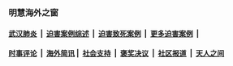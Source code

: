 
### 明慧海外之窗

####  [武汉肺炎](indexes/365.md?t=06231101) &nbsp;|&nbsp;  [迫害案例综述](indexes/328.md?t=06231101) &nbsp;|&nbsp; [迫害致死案例](indexes/277.md?t=06231101)  &nbsp;|&nbsp; [更多迫害案例](indexes/81.md?t=06231101)  &nbsp;|&nbsp; 
####  [时事评论](indexes/19.md?t=06231101) &nbsp;|&nbsp; [海外简讯](indexes/245.md?t=06231101)&nbsp;|&nbsp;  [社会支持](indexes/140.md?t=06231101) &nbsp;|&nbsp; [褒奖决议](indexes/282.md?t=06231101) &nbsp;|&nbsp; [社区报道](indexes/91.md?t=06231101)  &nbsp;|&nbsp; [天人之间](indexes/78.md?t=06231101) 

